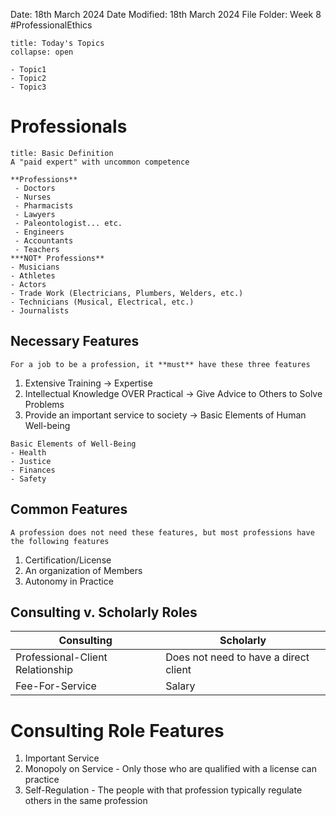 Date: 18th March 2024
Date Modified: 18th March 2024
File Folder: Week 8
#ProfessionalEthics

```ad-abstract
title: Today's Topics
collapse: open

- Topic1
- Topic2
- Topic3

```

# Professionals

```ad-summary
title: Basic Definition
A "paid expert" with uncommon competence
```

```ad-example
**Professions**
 - Doctors
 - Nurses
 - Pharmacists
 - Lawyers
 - Paleontologist... etc.
 - Engineers
 - Accountants
 - Teachers
***NOT* Professions**
- Musicians
- Athletes
- Actors
- Trade Work (Electricians, Plumbers, Welders, etc.)
- Technicians (Musical, Electrical, etc.)
- Journalists
```

## Necessary Features

```ad-summary
For a job to be a profession, it **must** have these three features
```

1. Extensive Training $\rightarrow$ Expertise
2. Intellectual Knowledge OVER Practical $\rightarrow$ Give Advice to Others to Solve Problems
3. Provide an important service to society $\rightarrow$ Basic Elements of Human Well-being

```ad-example
Basic Elements of Well-Being
- Health
- Justice
- Finances
- Safety
```
## Common Features

```ad-summary
A profession does not need these features, but most professions have the following features 
```

1. Certification/License
2.  An organization of Members
3. Autonomy in Practice

## Consulting v. Scholarly Roles

| Consulting                       | Scholarly                             |
| -------------------------------- | ------------------------------------- |
| Professional-Client Relationship | Does not need to have a direct client |
| Fee-For-Service                  | Salary                                |
# Consulting Role Features

1. Important Service
2. Monopoly on Service - Only those who are qualified with a license can practice
3. Self-Regulation - The people with that profession typically regulate others in the same profession


